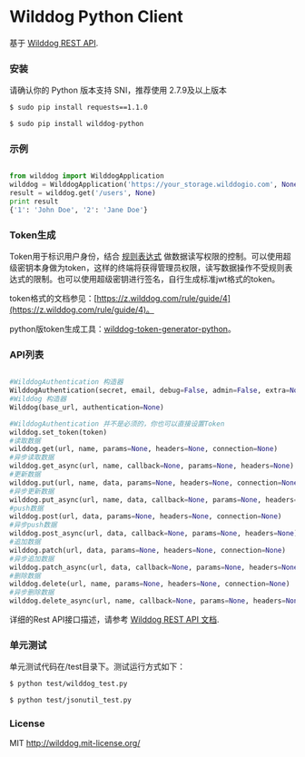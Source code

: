 # Wilddog Python Client

基于 [Wilddog REST API](https://z.wilddog.com/rest/quickstart).

### 安装

请确认你的 Python 版本支持 SNI，推荐使用 2.7.9及以上版本

```bash
$ sudo pip install requests==1.1.0
```

```bash
$ sudo pip install wilddog-python
```
### 示例
```python

from wilddog import WilddogApplication
wilddog = WilddogApplication('https://your_storage.wilddogio.com', None)
result = wilddog.get('/users', None)
print result
{'1': 'John Doe', '2': 'Jane Doe'}
```

### Token生成
Token用于标识用户身份，结合 [规则表达式](https://z.wilddog.com/rule/quickstart) 做数据读写权限的控制。可以使用超级密钥本身做为token，这样的终端将获得管理员权限，读写数据操作不受规则表达式的限制。也可以使用超级密钥进行签名，自行生成标准jwt格式的token。

token格式的文档参见：[https://z.wilddog.com/rule/guide/4](https://z.wilddog.com/rule/guide/4)。

python版token生成工具：[wilddog-token-generator-python](https://github.com/WildDogTeam/wilddog-token-generator-python)。


### API列表
```python

#WilddogAuthentication 构造器
WilddogAuthentication(secret, email, debug=False, admin=False, extra=None)
#Wilddog 构造器
Wilddog(base_url, authentication=None)

#WilddogAuthentication 并不是必须的，你也可以直接设置Token
wilddog.set_token(token)
#读取数据
wilddog.get(url, name, params=None, headers=None, connection=None)                
#异步读取数据
wilddog.get_async(url, name, callback=None, params=None, headers=None)        
#更新数据
wilddog.put(url, name, data, params=None, headers=None, connection=None)     
#异步更新数据
wilddog.put_async(url, name, data, callback=None, params=None, headers=None) 
#push数据
wilddog.post(url, data, params=None, headers=None, connection=None)
#异步push数据
wilddog.post_async(url, data, callback=None, params=None, headers=None)
#追加数据
wilddog.patch(url, data, params=None, headers=None, connection=None)
#异步追加数据
wilddog.patch_async(url, data, callback=None, params=None, headers=None):
#删除数据
wilddog.delete(url, name, params=None, headers=None, connection=None)
#异步删除数据
wilddog.delete_async(url, name, callback=None, params=None, headers=None)

```

详细的Rest API接口描述，请参考 [Wilddog REST API 文档](https://z.wilddog.com/rest/quickstart).


### 单元测试
单元测试代码在/test目录下。测试运行方式如下：

```bash
$ python test/wilddog_test.py
```

```bash
$ python test/jsonutil_test.py
```

### License
MIT
http://wilddog.mit-license.org/